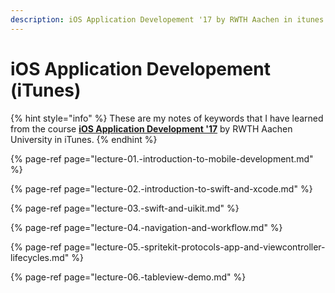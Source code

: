 ```yaml
---
description: iOS Application Developement '17 by RWTH Aachen in itunes
---
```


# iOS Application Developement \(iTunes\)

{% hint style="info" %}
These are my notes of keywords that I have learned from the course [**iOS Application Development '17**](https://itunes.apple.com/jm/course/ios-application-development-ws17-18/id1288558355) by RWTH Aachen University in iTunes.
{% endhint %}

{% page-ref page="lecture-01.-introduction-to-mobile-development.md" %}

{% page-ref page="lecture-02.-introduction-to-swift-and-xcode.md" %}

{% page-ref page="lecture-03.-swift-and-uikit.md" %}

{% page-ref page="lecture-04.-navigation-and-workflow.md" %}

{% page-ref page="lecture-05.-spritekit-protocols-app-and-viewcontroller-lifecycles.md" %}

{% page-ref page="lecture-06.-tableview-demo.md" %}

